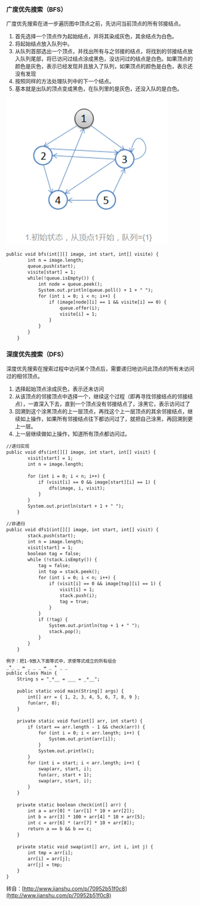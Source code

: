 ### **广度优先搜索（BFS）**

广度优先搜索在进一步遍历图中顶点之前，先访问当前顶点的所有邻接结点。

1. 首先选择一个顶点作为起始结点，并将其染成灰色，其余结点为白色。
2. 将起始结点放入队列中。
3. 从队列首部选出一个顶点，并找出所有与之邻接的结点，将找到的邻接结点放入队列尾部，将已访问过结点涂成黑色，没访问过的结点是白色。如果顶点的颜色是灰色，表示已经发现并且放入了队列，如果顶点的颜色是白色，表示还没有发现
4. 按照同样的方法处理队列中的下一个结点。
5. 基本就是出队的顶点变成黑色，在队列里的是灰色，还没入队的是白色。

![](/assets/import123.png)

```
public void bfs(int[][] image, int start, int[] visite) {
        int n = image.length;
        queue.push(start);
        visite[start] = 1;
        while(!queue.isEmpty()) {
            int node = queue.peek();
            System.out.println(queue.poll() + 1 + " ");
            for (int i = 0; i < n; i++) {
                if (image[node][i] == 1 && visite[i] == 0) {
                    queue.offer(i);
                    visite[i] = 1;
                }
            }
        }
    }
```

### 深度优先搜索（DFS）

深度优先搜索在搜索过程中访问某个顶点后，需要递归地访问此顶点的所有未访问过的相邻顶点。

1. 选择起始顶点涂成灰色，表示还未访问
2. 从该顶点的邻接顶点中选择一个，继续这个过程（即再寻找邻接结点的邻接结点），一直深入下去，直到一个顶点没有邻接结点了，涂黑它，表示访问过了
3. 回溯到这个涂黑顶点的上一层顶点，再找这个上一层顶点的其余邻接结点，继续如上操作，如果所有邻接结点往下都访问过了，就把自己涂黑，再回溯到更上一层。
4. 上一层继续做如上操作，知道所有顶点都访问过。

```
//递归实现
public void dfs(int[][] image, int start, int[] visit) {
        visit[start] = 1;
        int n = image.length;

        for (int i = 0; i < n; i++) {
            if (visit[i] == 0 && image[start][i] == 1) {
                dfs(image, i, visit);
            }
        }
        System.out.println(start + 1 + " ");
    }
```

```
//非递归
public void dfs1(int[][] image, int start, int[] visit) {
        stack.push(start);
        int n = image.length;
        visit[start] = 1;
        boolean tag = false;
        while (!stack.isEmpty()) {
            tag = false;
            int top = stack.peek();
            for (int i = 0; i < n; i++) {
                if (visit[i] == 0 && image[top][i] == 1) {
                    visit[i] = 1;
                    stack.push(i);
                    tag = true;
                }
            }
            if (!tag) {
                System.out.println(top + 1 + " ");
                stack.pop();
            }
        }
    }
```

```
例子：把1-9放入下面等式中，求使等式成立的所有组合
_*_ _ = _ _ _ = _ * _ _
public class Main {
    String s = "_*__ = ___ = _*__";

    public static void main(String[] args) {
        int[] arr = { 1, 2, 3, 4, 5, 6, 7, 8, 9 };
        fun(arr, 0);
    }

    private static void fun(int[] arr, int start) {
        if (start == arr.length - 1 && check(arr)) {
            for (int i = 0; i < arr.length; i++) {
                System.out.print(arr[i]);
            }
            System.out.println();
        }
        for (int i = start; i < arr.length; i++) {
            swap(arr, start, i);
            fun(arr, start + 1);
            swap(arr, start, i);
        }
    }

    private static boolean check(int[] arr) {
        int a = arr[0] * (arr[1] * 10 + arr[2]);
        int b = arr[3] * 100 + arr[4] * 10 + arr[5];
        int c = arr[6] * (arr[7] * 10 + arr[8]);
        return a == b && b == c;
    }

    private static void swap(int[] arr, int i, int j) {
        int tmp = arr[i];
        arr[i] = arr[j];
        arr[j] = tmp;
    }
}
```

转自：[http://www.jianshu.com/p/70952b51f0c8](http://www.jianshu.com/p/70952b51f0c8)

